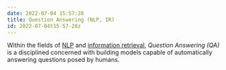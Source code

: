 ```yaml
---
date: 2022-07-04 15:57:28
title: Question Answering (NLP, IR)
id: 2022-07-04t15-57-28z
---
```


Within the fields of [NLP](./2021-12-20t10-52-27z.md) and
[information retrieval](./2022-03-26t12-31-28z.md), _Question Answering (QA)_ is
a disciplined concerned with building models capable of automatically answering
questions posed by humans.
